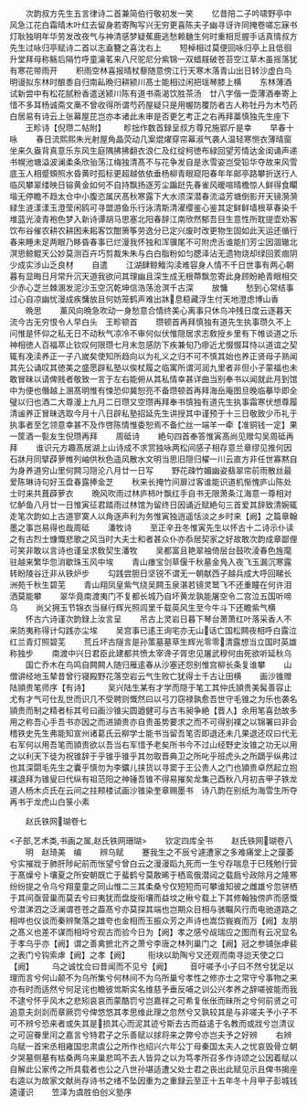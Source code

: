 <!-- { "loadSidebar": true } -->
　　次韵叔方先生五言律诗二首兼简伯行敬初发一笑
　　忆昔陪二子吟啸野亭中风急江花白霜晴木叶红去留身若寄陶写兴无穷更喜陈夫子幽寻讶许同掩卷嗟忘寐书灯耿独明年华劳发改夜气与神清感梦疑蕉鹿逃愁赖麯生何时重相觅握手话真情叔方先生过咏归亭赋诗二首以志盍簪之喜沈右上
　　短棹相过莫便回咏归亭上且低徊升堂拜母称觞后隔竹呼童瀹茗来八尺驼尼分紫锦一双蜡屐破苍苔空江草木虽摇落犹有寒花带雨开
　　积雨空林喜报晴杖藜随意傍江行天寒木落青山出日转沙虚白鸟明谩拟东林时酿黍自归南畆晩归耕颍川髙士能相过闲把瑶琴膝上横
　　东林薄酒试新尝中有松花腻粉香遣送颍川陈有道书斋渴饮胜茶汤　廿八字偕一壶薄酒奉寄上惜不多耳杨诚斋文槀不曾收得所谓芍药屋疑只是用幄防覆防者古人称牡丹为木芍药白居易有诗云上张幕屋芘岂亦本诸此未审是否更乞考正之右再拜藁慎独先生座下
　　王畛诗【倪瓒二帖附】
　　畛拙作数首録呈叔方尊兄施郢斤是幸
　　早春十咏
　　春日流熙熙朱光射屋角晶荧动几案焜燿穿帘幕淑气袭人温轻寒恻衣薄晴窗坐来久盎背真意乐东风生庭隅拂拂翻衣浪仁及红绽柯徳布緑回望芳情达金闺诵声递书幌池塘溢波澜柔条欣骀荡江梅独清髙不与花争发自是氷雪姿岂受铅华夺故来风雪底玉人相蹙頞照水昏黄时孤标更超越依依垂杨柳青眼窥阳春年年邮亭路攀折送行人临风攀翠缕映日镕黄金如何不自持飘扬逐芳尘蹁跹先春雀风暖喧晴檐惊人鲜得食矙堦无停瞻不趋太仓中小腹恣属厌髙秋寒露下大水须深潜春流溢芳塘倒影开天镜漪漪緑生涟漾漾玉澄莹闲鸥可寻盟游鱼乐行泳清斯清濯缨鉴心鉴其定鲜鲜墙根草春染千堆蓝光淩青袍色梦入新诗谭胡马思塞北阳春辞江南欣然郁吾目生意性所耽提壶劝客饮布谷催农耕农耕困耒耜客饮酣箫筝劳逸分已定兴废时改更物生固如此天运还循行春来睡未足两眼乃眵昏春事已烂漫我怀独和浑骥尾不可附虎舌谁能扪芳尘因涸辙北溟思鲸鲲天公妙莫测百卉巧剪裁朱朱与白白脂粉如匀腮泽沾无遗物烧却绿回荄痼阴少成实涉山乏良材
　　自遣
　　江湖肆鲸鳣沟渎难容身人情不千日世事有两心朝暮有显晦日月常升沉天道我欲问其理幽且深生成无根蔕飘忽寄此身顾盼絶青眼相交少赤心芝兰棘溷发泥沙玉空沉乾坤信浩荡沧溟千古深
　　放慵
　　愁到心常结事过心自凉幽忧漫成疾慵放且何妨笼鹤声难出牀息稳藏浮生付天地澄虑博山香
　　晩思
　　薰风向晩急吹动一身愁意合情终美心离事只休鸟冲残日度云逐暮天流今古无穷恨令人早白头　王畛顿首
　　瓒顿首再拜慎独有道先生执事瓒久不上问惟是怀仰之私无日不动秋气凉冷不审何似伏惟隠居求志敎授乡里有下帷谈道之乐神相徳人百福萃止钦叹何限瓒七月末忽感防下疾兼旬乃瘳近尤惙惙耳恃以道谊之契辄有凂渎养正一子八嵗矣使知所趋向以为礼义之归不可不慎其始也养正贤母子熟闻其先公诵叹其徳美之盛愿辟私塾以俟杖履之临寓所谓河润九里者非但小子蒙福也未敢冒昧以请俾贱者敬致一言于左右能俯从其私情幸甚详曲当别奉书以闻就此月到馆中为便也僭越上溷髙明惟有悚恐仰冀恕亮不备瓒顿首再拜海岳庵图旦晚临摹毕即全璧以归也酒二大尊漫上九月二日瓒又空瓒再拜奉书慎独有道先生执事霜寒伏想尊履清谧养正冒昧选取今月十八日辟私塾招延先生讲授其中谨预于十三日敬致少币礼于执事者至乞领意幸甚不及作啓陈情惟委恕焉不备纻丝一端羊一牵【准铜钱一定】果一筐酒一甏友生倪瓒再拜
　　周砥诗
　　絶句四首奉答惟寅髙尚见赠勾吴周砥再拜
　　谁识元方趣髙居湖上山诗成不求赏独咏两松间感子相存意兰章缪见推何因石牀月同擘薜萝帷列岫供秋色遥风散水文明当思旧隠归櫂一川云直方非任世寡黙自为身养道穷山里何闗习隠沦八月廿一日写
　　野花疎竹媚幽姿翡翠帘前雨散丝最爱陈琳诗句好玉盘春露捧金芝
　　秋来长掩竹间扉过客谁能识道机惭愧庐山陈处士时来共葺薜萝衣
　　晩风吹雨过林庐柿叶飘红手自书无限萧条江海意一尊相对忆鲈鱼八月廿一日惟寅征君踏雨过林馆为留终日因诵近赋絶句三首爱其辞致清婉辄走笔次韵如上古道寥寞人以角逐声利为务惟寅独逍遥恬淡之乡时来【阙】之篇章翰墨之事岂易得也哉周砥
　　潘牧诗
　　至正辛丑冬惟寅先生以怀古十二诗示仆读之有古烈士慷慨悲歌之风当时大夫士和者甚众仆亦忝居契家之好故敢次韵成章鄙俚可笑非敢以言诗也谨呈求敎契生潘牧
　　吴都富且艳翠袖倚层台鼓吹淩春色旌麾驻越来繁华忽消歇珠玉风中埃
　　青山瘗宝剑草偃千秋墓金鳬入夜飞玉漏沉寒露转盼陵谷迁非从铁炉步
　　勾践尝胆日坚锐不谓无一朝献西子越兵成大呼回睇长洲苑千秋生碧芜
　　青山翔凤皇紫气绕吴闗玉泉湛若镜灵鹫飞不还重瞳在何许泪洒莫能攀
　　翠华竟南渡夷门不复都长城乃自坏黄龙孰能屠空令二宫泣五国听啼乌
　　尚父拥玉节锦衣当昼行辉光照闾里千载英风生至今牛斗下还瞻紫气横
　　怀古六诗谨次韵録上汝言呈
　　吊古上灵岩日暮下琴台萧萧红叶落采香人不来防夷称得计勾践亦尘埃
　　吴宫事已逺王询宅亦无山话亡国松闗夜相呼白露泣红兰青灯照碧芜
　　荒丘坏古隧言是孙策墓墓草生辉光零零清露想当立国时英雄称独步
　　南渡中兴日君臣此建都共愤太宰谗子胥忠见屠武穆何由死欲听延秋乌
　　国亡乔木在鸟鸣自闗闗人随归雁逺春从沙塞还怨别惟宫柳长条复谁攀
　　山僧讲经地玉辇昔曾行寝殿野花落空岩云气生败亡犹得士千古让田横
　　画沙锥赠陆頴贵笔师序【有诗】
　　吴兴陆生某有才学而隠于笔工其仲氏頴贵美髯善容止尤有才气可仕乱世而识几不受聘则慨然曰以弓刀窃禄孰愈吾世守毛锥之为乐也袭名頴贵而制之精者标其号曰画沙锥尖圆遒健可与古韦昶争絶【晋人】余用笔喜劲故多用之称吾心手吾书亦因之而进頴贵亦自贵虽势要求之而不可得别襆之以锦署曰非会稽铁史先生弗能知宣州诸葛氏云柳学士能书当留吾笔否即退还未几果退还叹曰代无右军何以用吾笔而頴贵欲以吾当右军惜予老矣所书今不过山经野史汝锥之功无以用之以利天下徒为祝锥辞于乎锥乎锥乎其勿取晋典卫之所叱乎班虎头之所蹢乎纵弗过也其深閟毛先生之囊乎慎勿为李鑛儿挟货以寻窦于王公贵人之门也頴贵卓然起立抱襆退拜为锥叟曰代纵有祖范阳之神锤吾锥不得易摧矣龙集己酉秋八月初吉甲子铁龙道人杨木贞氏在云间之拄颊楼试画沙锥染奎章赐墨书　诗八韵在别纸为海雪生所夺再书于龙虎山白箓小素













　　赵氏铁网瑚卷七

<子部,艺术类,书画之属,赵氏铁网珊瑚>
　　钦定四库全书
　　赵氏铁网瑚卷八
　　明　赵琦美　编
　　辨乌赋
　　蹇我生之不辰兮遽遭家之多难痛堂上之蘐萎兮实摧戕于肺肝陟屺前而怅望兮曾白云之漫漫蹈九死而一生兮存喘息于巳残勉行营于髙燥兮卜壤夏之所安朝既亡于蜚鹤兮莫敢晞于栖鸾俄潜闼之载扃兮政除月之隆寒纷纷提之令乌兮翔童童之同山惟二三其柔桑兮仅短短而可攀谁知彼之雌雄兮忽骈栖于其间亟营巢而莫去兮曰夷犹而盘旋衔壤而益坟之楸兮载上下其修翰独傍庐而感慨兮澘涕泗之泛澜谓苍苍之葢髙兮亦莫探其端也岂期众目相与骇瞩风行而电驰道路之相哗也仪谈而秦辨聚落之雄夸也金相而玉振众芳之声诗也嵩岱峩峩而万【阙】友朋之髙义也差不谋而相埒兮观古而验今日为【阙】孝之感兮觇瑞应之图而有云况显名于孝乌乎亦【阙】谓之善禽摭北齐之萧兮李唐之林列巢门之【阙】冠之参铺张虖裴之表门兮钩索虖【阙】之孝【阙】
　　衔块以助陶兮又还观而南寻迨天使之口【阙】
　　乌之诚忱佥曰昔闻而不见兮【阙】
　　音吁嗟予小子曰不然兮犹足以理而言兮何山颠不为乌所集兮何林间不为乌所巢兮孝性之修亦士之常守兮事物之来亦有时而适然兮何足诧也瞻彼鸴斯实名维慈予垂反哺之训公兴孝养之辞嗟彼能而我不逮兮怀乎风木之悲矧哀哀而蒙酷罚兮岂嘉祥之可希复伥伥而昧所之兮何前贤之可追意夫剡剡而章厥罚兮俾悠悠其孝思维此理之忽然兮又孰较其是与非嗟夫予小子不可不辨兮恐来者或失其是损其心而泥其迹兮斯去古而益逺于名教而或戕兮岂清议之可逭眷里闬之嘉言兮特君子之乐善赋以捄将来之弊兮亦岂夫予之好辨
　　右辨乌赋一首宋丞相雍国忠肃虞公之所作也绍兴六年公丁母秦国太夫人之忧哀毁骨立朝夕哭墓侧墓有枯桑两乌来巢悲鸣不去人皆异之以为笃孝所召多作诗颂之公因着赋以自解此公家传之所具载者也公之八世孙堪适遭父处士君之丧出此赋见示且俾书揭座右逵以为故家文献尚存诗书之绪不坠因重为之重録云至正十五年冬十月甲子彭城钱逵谨识
　　笠泽为虞胜伯创义塾序
